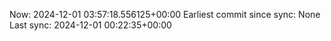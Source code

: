 Now: 2024-12-01 03:57:18.556125+00:00 Earliest commit since sync: None Last sync: 2024-12-01 00:22:35+00:00
